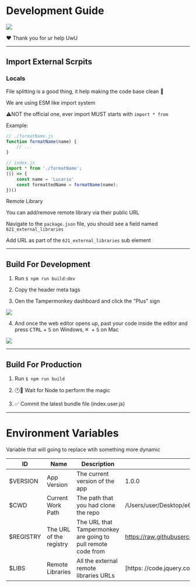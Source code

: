 # Development Guide

<img src="https://i.imgur.com/hwwBIHt.gif" />

:heart: Thank you for ur help UwU

---

## Import External Scrpits

### Locals

File splitting is a good thing, it help making the code base clean 🛁

We are using ESM like import system

⚠️NOT the official one, ever import MUST starts with `import * from`

Example:
```javascript
// ./formatName.js
function formatName(name) {
    // ...
}
```

```javascript
// index.js
import * from './formatName';
(() => {
    const name = 'Lucario'
    const formattedName = formatName(name);
})()
```

Remote Library

You can add/remove remote library via their public URL

Navigate to the `package.json` file, you should see a field named `621_external_libraries`

Add URL as part of the  `621_external_libraries` sub element

---


## Build For Development

1) Run `$ npm run build:dev`

2) Copy the header meta tags

3) Oen the Tampermonkey dashboard and click the "Plus" sign

<img src="https://i.imgur.com/qbjTgmA.png" />

4) And once the web editor opens up, past your code inside the editor and press <kbd>CTRL</kbd> + <kbd>S</kbd> on Windows, <kbd>⌘ </kbd> + <kbd>S</kbd> on Mac

<img src="https://i.imgur.com/5Bf9Sbx.png" />

---

## Build For Production

1) Run `$ npm run build`

2) 🕐🎩 Wait for Node to perform the magic

3) ✅ Commit the latest bundle file (index.user.js)

---

# Environment Variables

Variable that will going to replace wtih something more dynamic

| ID        | Name                    | Description                                                  | Example                                                                        |   |
|-----------|-------------------------|--------------------------------------------------------------|--------------------------------------------------------------------------------|---|
| $VERSION  | App Version             | The current version of the app                               | 1.0.0                                                                          |   |
| $CWD      | Current Work Path       | The path that you had clone the repo                         | /Users/user/Desktop/e621_helper_tampermonkey                                   |   |
| $REGISTRY | The URL of the registry | The URL that Tampermonkey are going to pull remote code from | https://raw.githubusercontent.com/felixfong227/e621_helper_tampermonkey/master |   |
| $LIBS     | Remote Libraries        | All the external remote libraries URLs                       | [https: //code.jquery.com/jquery-3.4.1.min.js]                                 |   |
